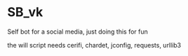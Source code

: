 # SB_vk
Self bot for a social media, just doing this for fun

the will script needs cerifi, chardet, jconfig, requests, urllib3
